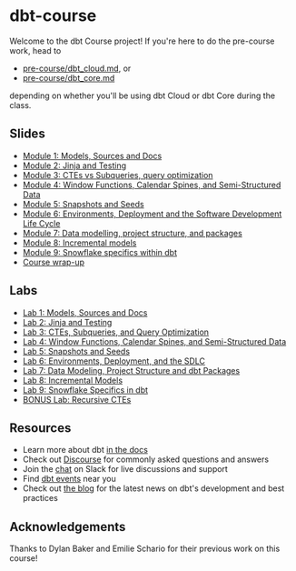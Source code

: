 # dbt-course

Welcome to the dbt Course project! If you're here to do the pre-course work, head to 

* [pre-course/dbt_cloud.md](pre-course/dbt_cloud.md), or
* [pre-course/dbt_core.md](pre-course/dbt_core.md)

depending on whether you'll be using dbt Cloud or dbt Core during the class.

## Slides

* [Module 1: Models, Sources and Docs](https://docs.google.com/presentation/d/e/2PACX-1vRUnKXbE_NCXgJEaL8J_fuWngTWu91NXYgxqVNI8iUlsieb3C4GgoltCT7-y0ne-RcwqJxcAVG6FX6p/pub?start=false&loop=false&delayms=3000)
* [Module 2: Jinja and Testing](https://docs.google.com/presentation/d/e/2PACX-1vT7ouSIof8dcgeXi9OMLX49j_gexKE0UEMSbGiCc4x73LCUqCR_5i6VBeQFAEKMaOUac16IG0LIAyjv/pub?start=false&loop=false&delayms=3000)
* [Module 3: CTEs vs Subqueries, query optimization](https://docs.google.com/presentation/d/e/2PACX-1vS2W8eVxQ23gHWPjTJ_MjLIkNmXEy2zq9P98HHKeg16_i8cU9ck0hxLsMMCua-B4huMlsRIlRx4FUy6/pub?start=false&loop=false&delayms=3000)
* [Module 4: Window Functions,  Calendar Spines, and Semi-Structured Data](https://docs.google.com/presentation/d/e/2PACX-1vSNhM6vzlYoK85kp641XyEDXZDXVY77_SOzFk4nfvi9NCMNJYeTDisSQnNKpW_0s9im4T8pQxKGZEPy/pub?start=false&loop=false&delayms=3000)
* [Module 5: Snapshots and Seeds](https://docs.google.com/presentation/d/e/2PACX-1vSF6WJ6qG5IVc9j7CoKWXc0p-pT7SsoeIiF--5lPEPbwiRVftUGZ34EGxv1NvyCZrkz3oZ70k1dvDlC/pub?start=false&loop=false&delayms=3000)
* [Module 6: Environments, Deployment and the Software Development Life Cycle](https://docs.google.com/presentation/d/e/2PACX-1vRixqOiVnj_Suba8Geuu9AgSv4FuO6GPt_oDMGtwhLaSDZXNcHOY9lhRuwVBoCWFQcTwtaFDuNiKtgk/pub?start=false&loop=false&delayms=3000)
* [Module 7: Data modelling, project structure, and packages](https://docs.google.com/presentation/d/e/2PACX-1vQPsymQuUh94mp_WWBmL-Tir-IZ94v-t2h8v2xKQXuBNoQlmjqktt5PFU5GHui9emDV_xLCqTHgaYDY/pub?start=false&loop=false&delayms=3000)
* [Module 8: Incremental models](https://docs.google.com/presentation/d/e/2PACX-1vRWUS9q39u7NP87SSptGTtVj_CQQbgCmEH22GardNMbbhwktADqqV-hMlA1iFbONvIhx-PJE1y12IjD/pub?start=false&loop=false&delayms=3000)
* [Module 9: Snowflake specifics within dbt](https://docs.google.com/presentation/d/e/2PACX-1vR9XoOZ3GNwhkDlgO2QNuZnf27KEVk-GDT7Ynw1NGWvyKzah3sidPkoezdHZeJdoznZVyDd0DDtkmcj/pub?start=false&loop=false&delayms=3000)
* [Course wrap-up](https://docs.google.com/presentation/d/e/2PACX-1vSyJyLkLaAeIpdJ7ZeKfB_HwOBbwPYPQ4Zr6aqs--vl2gRaXzkABYJgYP_enKoJy9VzWlP5sz7_Vdvp/pub?start=false&loop=false&delayms=3000)


## Labs

* [Lab 1: Models, Sources and Docs](labs/lab1.md)
* [Lab 2: Jinja and Testing](labs/lab2.md)
* [Lab 3: CTEs, Subqueries, and Query Optimization](labs/lab3.md)
* [Lab 4: Window Functions, Calendar Spines, and Semi-Structured Data](labs/lab4.md)
* [Lab 5: Snapshots and Seeds](labs/lab5.md)
* [Lab 6: Environments, Deployment, and the SDLC](labs/lab6.md)
* [Lab 7: Data Modeling, Project Structure and dbt Packages](labs/lab7.md)
* [Lab 8: Incremental Models](labs/lab8.md)
* [Lab 9: Snowflake Specifics in dbt](labs/lab9.md)
* [BONUS Lab: Recursive CTEs](labs/labBONUS.md)

## Resources

- Learn more about dbt [in the docs](https://docs.getdbt.com/docs/introduction)
- Check out [Discourse](https://discourse.getdbt.com/) for commonly asked questions and answers
- Join the [chat](http://slack.getdbt.com/) on Slack for live discussions and support
- Find [dbt events](https://events.getdbt.com) near you
- Check out [the blog](https://blog.getdbt.com/) for the latest news on dbt's development and best practices


## Acknowledgements

Thanks to Dylan Baker and Emilie Schario for their previous work on this course!